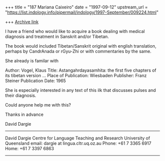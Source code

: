 +++
title = "187 Mariana Caixeiro"
date = "1997-09-12"
upstream_url = "https://list.indology.info/pipermail/indology/1997-September/009224.html"

+++
[Archive link](https://list.indology.info/pipermail/indology/1997-September/009224.html)

I have a friend who would like to acquire a book dealing with medical
diagnosis and treatment in Sanskrit and/or Tibetan.

The book would included Tibetan/Sanskrit original with english translation,
perhaps by CandrAnada or rGyu-Zhi or with commentaries by the same.

She already is familar with

Author: Vogel, Klaus
Title: Astangahrdayasamhita: the first five chapters of its tibetan version ...
Place of Publication: Wiesbaden
Publisher: Franz Steiner
Publication Date: 1965


She is especially interested in any text of this ilk that discusses pulses
and their diagnosis.

Could anyone help me with this?

Thanks in advance

David Dargie

*****************************************************************
David Dargie
Centre for Language Teaching and Research
University of Queensland
email: dargie at lingua.cltr.uq.oz.au
Phone: +61 7 3365 6917
Home: +61 7 3397 6863
*****************************************************************



